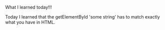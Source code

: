 What I learned today!!!

Today I learned that the getElementById 'some string' has to match exactly what you have in HTML.
